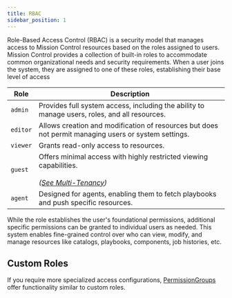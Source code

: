 ```yaml
---
title: RBAC
sidebar_position: 1
---
```


Role-Based Access Control (RBAC) is a security model that manages access to Mission Control resources based on the roles assigned to users.
Mission Control provides a collection of built-in roles to accommodate common organizational needs and security requirements.
When a user joins the system, they are assigned to one of these roles, establishing their base level of access

| Role     | Description                                                                                                           |
| -------- | --------------------------------------------------------------------------------------------------------------------- |
| `admin`  | Provides full system access, including the ability to manage users, roles, and all resources.                         |
| `editor` | Allows creation and modification of resources but does not permit managing users or system settings.                  |
| `viewer` | Grants read-only access to resources.                                                                                 |
| `guest`  | Offers minimal access with highly restricted viewing capabilities.<br></br> _([See Multi-Tenancy](multi-tenancy.md))_ |
| `agent`  | Designed for agents, enabling them to fetch playbooks and push specific resources.                                    |

While the role establishes the user's foundational permissions, additional specific permissions can be granted to individual users as needed.
This system enables fine-grained control over who can view, modify, and manage resources like catalogs, playbooks, components, job histories, etc.

## Custom Roles

If you require more specialized access configurations, [PermissionGroups](../index.mdx#permission-groups) offer functionality similar to custom roles.
